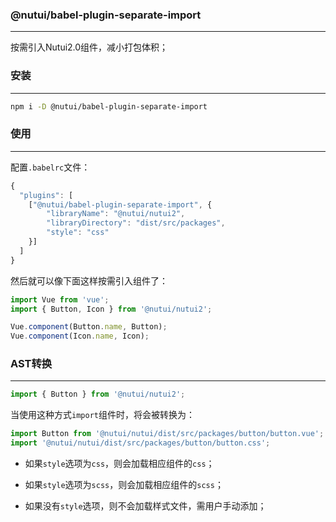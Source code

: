 ### @nutui/babel-plugin-separate-import

---

按需引入Nutui2.0组件，减小打包体积；

### 安装

---

```bash
npm i -D @nutui/babel-plugin-separate-import
```

### 使用

---

配置`.babelrc`文件：

```js
{
  "plugins": [
    ["@nutui/babel-plugin-separate-import", {
        "libraryName": "@nutui/nutui2",
        "libraryDirectory": "dist/src/packages",
        "style": "css"
    }]
  ]
}

```

然后就可以像下面这样按需引入组件了：

```js
import Vue from 'vue';
import { Button, Icon } from '@nutui/nutui2';

Vue.component(Button.name, Button);
Vue.component(Icon.name, Icon);
```

### AST转换

---

```js
import { Button } from '@nutui/nutui2';
```
当使用这种方式`import`组件时，将会被转换为：
```js
import Button from '@nutui/nutui/dist/src/packages/button/button.vue';
import '@nutui/nutui/dist/src/packages/button/button.css';
```

* 如果`style`选项为`css`，则会加载相应组件的`css`；

* 如果`style`选项为`scss`，则会加载相应组件的`scss`；

* 如果没有`style`选项，则不会加载样式文件，需用户手动添加；

